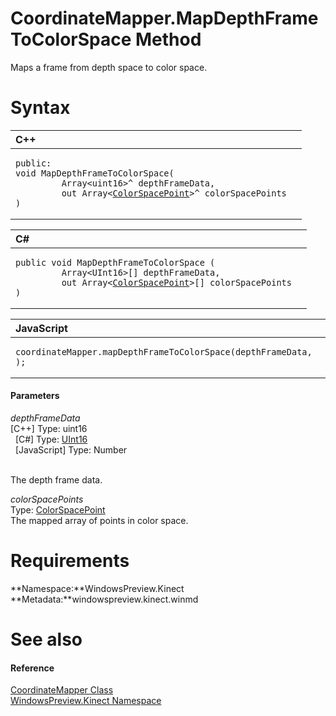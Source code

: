 CoordinateMapper.MapDepthFrameToColorSpace Method  
=================================================  

Maps a frame from depth space to color space. <span id="syntaxSection"></span>

Syntax  
======  

<table>
<colgroup>
<col width="100%" />
</colgroup>
<thead>
<tr class="header">
<th align="left">C++</th>
</tr>
</thead>
<tbody>
<tr class="odd">
<td align="left"><pre><code>public:  
void MapDepthFrameToColorSpace(  
         Array&lt;uint16&gt;^ depthFrameData,  
         out Array&lt;<a href="../../ColorSpacePoint_Structure.md">ColorSpacePoint</a>&gt;^ colorSpacePoints  
)</code></pre></td>
</tr>
</tbody>
</table>

<table>
<colgroup>
<col width="100%" />
</colgroup>
<thead>
<tr class="header">
<th align="left">C#</th>
</tr>
</thead>
<tbody>
<tr class="odd">
<td align="left"><pre><code>public void MapDepthFrameToColorSpace (  
         Array&lt;UInt16&gt;[] depthFrameData,  
         out Array&lt;<a href="../../ColorSpacePoint_Structure.md">ColorSpacePoint</a>&gt;[] colorSpacePoints  
)</code></pre></td>
</tr>
</tbody>
</table>

<table>
<colgroup>
<col width="100%" />
</colgroup>
<thead>
<tr class="header">
<th align="left">JavaScript</th>
</tr>
</thead>
<tbody>
<tr class="odd">
<td align="left"><pre><code>coordinateMapper.mapDepthFrameToColorSpace(depthFrameData, );</code></pre></td>
</tr>
</tbody>
</table>

<span id="ID4EG"></span>
#### Parameters  

*depthFrameData*    
[C++] Type: uint16  
  [C\#] Type: [UInt16](http://msdn.microsoft.com/en-us/library/system.uint16.aspx)  
  [JavaScript] Type: Number  
   

The depth frame data.  

*colorSpacePoints*    
Type: [ColorSpacePoint](../../ColorSpacePoint_Structure.md)  
The mapped array of points in color space.  

<span id="requirements"></span>

Requirements  
============  

**Namespace:**WindowsPreview.Kinect  
**Metadata:**windowspreview.kinect.winmd  

<span id="ID4ECB"></span>

See also  
========  

<span id="ID4EEB"></span>
#### Reference  

[CoordinateMapper Class](../../CoordinateMapper_Class.md)  
 [WindowsPreview.Kinect Namespace](../../../Kinect.md)  



<!--Please do not edit the data in the comment block below.-->
<!--
TOCTitle : MapDepthFrameToColorSpace Method
RLTitle : CoordinateMapper.MapDepthFrameToColorSpace Method
KeywordK : MapDepthFrameToColorSpace method
KeywordK : CoordinateMapper.MapDepthFrameToColorSpace method
KeywordF : WindowsPreview.Kinect.CoordinateMapper.MapDepthFrameToColorSpace
KeywordF : CoordinateMapper.MapDepthFrameToColorSpace
KeywordF : MapDepthFrameToColorSpace
KeywordF : WindowsPreview.Kinect.CoordinateMapper.MapDepthFrameToColorSpace(System.UInt16[],WindowsPreview.Kinect.ColorSpacePoint[]@)
KeywordA : M:WindowsPreview.Kinect.CoordinateMapper.MapDepthFrameToColorSpace(System.UInt16[],WindowsPreview.Kinect.ColorSpacePoint[]@)
AssetID : M:WindowsPreview.Kinect.CoordinateMapper.MapDepthFrameToColorSpace(System.UInt16[],WindowsPreview.Kinect.ColorSpacePoint[]@)
Locale : en-us
CommunityContent : 1
APIType : Managed
APILocation : windowspreview.kinect.winmd
APIName : WindowsPreview.Kinect.CoordinateMapper.MapDepthFrameToColorSpace
TargetOS : Windows
TopicType : kbSyntax
DevLang : VB
DevLang : CSharp
DevLang : JavaScript
DevLang : C++
DocSet : K4Wv2
ProjType : K4Wv2Proj
Technology : Kinect for Windows
Product : Kinect for Windows SDK v2
productversion : 20
-->
